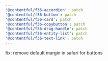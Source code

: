 ```yaml
---
'@contentful/f36-accordion': patch
'@contentful/f36-button': patch
'@contentful/f36-card': patch
'@contentful/f36-copybutton': patch
'@contentful/f36-drag-handle': patch
'@contentful/f36-entity-list': patch
'@contentful/f36-text-link': patch
---
```


fix: remove default margin in safari for buttons
